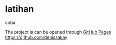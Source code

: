 # latihan
coba


The project is can be opened through [GitHub Pages](https://github.com/revou-fundamental-course/18-mar-24-denissakay.git)
https://github.com/denissakay 
